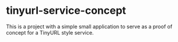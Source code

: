 # tinyurl-service-concept
This is a project with a simple small application to serve as a proof of concept for a TinyURL style service.
